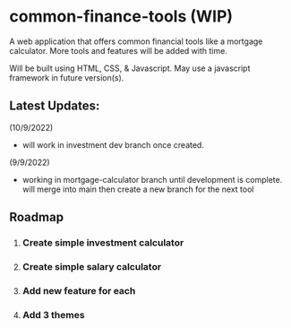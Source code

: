 # common-finance-tools (WIP)
A web application that offers common financial tools like a mortgage calculator. More tools and features will be added with time.

Will be built using HTML, CSS, & Javascript. May use a javascript framework in future version(s).

## Latest Updates: 

(10/9/2022)
  - will work in investment dev branch once created.

(9/9/2022)
  - working in mortgage-calculator branch until development is complete. will merge into main then create a new branch for the next tool

## Roadmap

1. ### Create simple investment calculator
2. ### Create simple salary calculator
3. ### Add new feature for each
4. ### Add 3 themes
